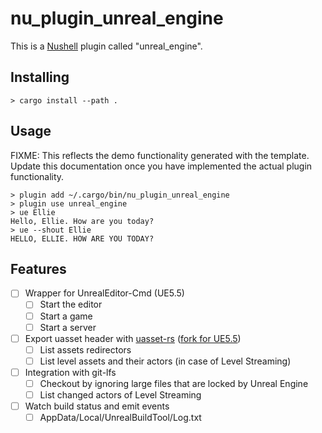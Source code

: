 # nu_plugin_unreal_engine

This is a [Nushell](https://nushell.sh/) plugin called "unreal_engine".

## Installing

```nushell
> cargo install --path .
```

## Usage

FIXME: This reflects the demo functionality generated with the template. Update this documentation
once you have implemented the actual plugin functionality.

```nushell
> plugin add ~/.cargo/bin/nu_plugin_unreal_engine
> plugin use unreal_engine
> ue Ellie
Hello, Ellie. How are you today?
> ue --shout Ellie
HELLO, ELLIE. HOW ARE YOU TODAY?
```

## Features

- [ ] Wrapper for UnrealEditor-Cmd (UE5.5)
    - [ ] Start the editor
    - [ ] Start a game
    - [ ] Start a server 
- [ ] Export uasset header with [uasset-rs](https://github.com/jorgenpt/uasset-rs) ([fork for UE5.5](https://github.com/thibaultleouay/uasset-rs))
    - [ ] List assets redirectors
    - [ ] List level assets and their actors (in case of Level Streaming)
- [ ] Integration with git-lfs
    - [ ] Checkout by ignoring large files that are locked by Unreal Engine
    - [ ] List changed actors of Level Streaming
- [ ] Watch build status and emit events
    - [ ] AppData/Local/UnrealBuildTool/Log.txt
